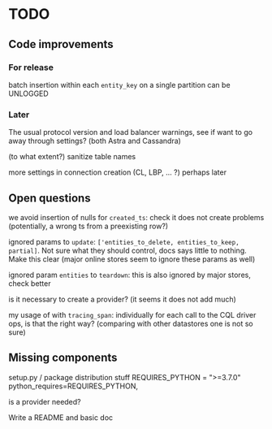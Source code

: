 # TODO

## Code improvements

### For release

batch insertion within each `entity_key`
on a single partition can be UNLOGGED

### Later

The usual protocol version and load balancer warnings, see if want to go away through settings?
(both Astra and Cassandra)

(to what extent?) sanitize table names

more settings in connection creation (CL, LBP, ... ?) perhaps later

## Open questions

we avoid insertion of nulls for `created_ts`: check it does not create problems (potentially, a wrong ts from a preexisting row?)

ignored params to `update`: `['entities_to_delete, entities_to_keep, partial]`. Not sure what they should control, docs says little to nothing. Make this clear (major online stores seem to ignore these params as well)

ignored param `entities` to `teardown`: this is also ignored by major stores, check better

is it necessary to create a provider? (it seems it does not add much)

my usage of with `tracing_span`: individually for each call to the CQL driver ops, is that the right way? (comparing with other datastores one is not so sure)

## Missing components

setup.py / package distribution stuff
    REQUIRES_PYTHON = ">=3.7.0"
    python_requires=REQUIRES_PYTHON,

is a provider needed?

Write a README and basic doc
